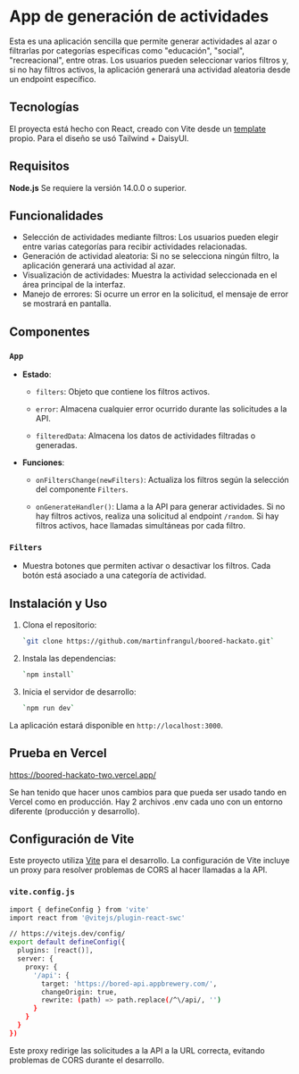 
# App de generación de actividades

Esta es una aplicación sencilla que permite generar actividades al azar o filtrarlas por categorías específicas como "educación", "social", "recreacional", entre otras. Los usuarios pueden seleccionar varios filtros y, si no hay filtros activos, la aplicación generará una actividad aleatoria desde un endpoint específico.

## Tecnologías

El proyecta está hecho con React, creado con Vite desde un [template](https://github.com/martinfrangul/Starter-Template-React-Tailwind-DaisyUI) propio.
Para el diseño se usó Tailwind + DaisyUI.

## Requisitos
**Node.js**
Se requiere la versión 14.0.0 o superior.

## Funcionalidades

- Selección de actividades mediante filtros: Los usuarios pueden elegir entre varias categorías para recibir actividades relacionadas.
- Generación de actividad aleatoria: Si no se selecciona ningún filtro, la aplicación generará una actividad al azar.
- Visualización de actividades: Muestra la actividad seleccionada en el área principal de la interfaz.
- Manejo de errores: Si ocurre un error en la solicitud, el mensaje de error se mostrará en pantalla.

## Componentes

### `App`
- **Estado**:
  - `filters`: Objeto que contiene los filtros activos.
  
  - `error`: Almacena cualquier error ocurrido durante las solicitudes a la API.
  
  - `filteredData`: Almacena los datos de actividades filtradas o generadas.
  
- **Funciones**:
  - `onFiltersChange(newFilters)`: Actualiza los filtros según la selección del componente `Filters`.
  
  - `onGenerateHandler()`: Llama a la API para generar actividades. Si no hay filtros activos, realiza una solicitud al endpoint `/random`. Si hay filtros activos, hace llamadas simultáneas por cada filtro.
  
### `Filters`
- Muestra botones que permiten activar o desactivar los filtros. Cada botón está asociado a una categoría de actividad.

## Instalación y Uso

1.  Clona el repositorio:
    
    ```bash   
    `git clone https://github.com/martinfrangul/boored-hackato.git` 
    ```
    
2.  Instala las dependencias:
    
    ```bash
    `npm install` 
3.  Inicia el servidor de desarrollo:
    ```bash    
    `npm run dev` 
    ```

La aplicación estará disponible en `http://localhost:3000`.

## Prueba en Vercel

https://boored-hackato-two.vercel.app/

Se han tenido que hacer unos cambios para que pueda ser usado tando en Vercel como en producción.
Hay 2 archivos .env cada uno con un entorno diferente (producción y desarrollo).


## Configuración de Vite

Este proyecto utiliza [Vite](https://vitejs.dev/) para el desarrollo. La configuración de Vite incluye un proxy para resolver problemas de CORS al hacer llamadas a la API.

### `vite.config.js`

```bash
import { defineConfig } from 'vite'
import react from '@vitejs/plugin-react-swc'

// https://vitejs.dev/config/
export default defineConfig({
  plugins: [react()],
  server: {
    proxy: {
      '/api': {
        target: 'https://bored-api.appbrewery.com/',
        changeOrigin: true,
        rewrite: (path) => path.replace(/^\/api/, '')
      }
    }
  }
})
```

Este proxy redirige las solicitudes a la API a la URL correcta, evitando problemas de CORS durante el desarrollo.


